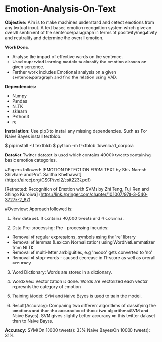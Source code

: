 # Emotion-Analysis-On-Text

**Objective:** Aim is to make machines understand and detect emotions from any textual input. A text based emotion recognition system which give an overall sentiment of the sentence/paragraph in terms of positivity/negativity and neutrality and determine the overall emotion.

**Work Done:**
- Analyse the impact of effective words on the sentence.
- Used supervied learning models to classify the emotion classes on given sentence.
- Further work includes Emotional analysis on a given sentence/paragraph and find the relation using VAD. 

**Dependencies:**
- Numpy
- Pandas
- NLTK
- sklearn
- Python3
- re

**Installation:**
Use pip3 to install any missing dependencies. Such as For Naive Bayes install textblob.

$ pip install -U textblob
$ python -m textblob.download_corpora

**DataSet**
Twitter dataset is used which contains 40000 tweets containing basic emotion categories. 

#Papers followed: 
[EMOTION DETECTION FROM TEXT by Shiv Naresh Shivhare and Prof. Saritha Khethawat]
(https://airccj.org/CSCP/vol2/csit2237.pdf)

[Retracted: Recognition of Emotion with SVMs  by Zhi Teng, Fuji Ren and Shingo Kuroiwa]
(https://link.springer.com/chapter/10.1007/978-3-540-37275-2_87)

#Overview:
Approach followed is:

1. Raw data set: It contains 40,000 tweets and 4 columns. 

2. Data Pre-processing: 
 Pre - processing includes:
 - Removal of regular expressions, symbols using the 're' library
 - Removal of lemmas (Lexicon Normalization) using WordNetLemmatizer from NLTK
 - Removal of multi-letter ambiguities, e.g 'noooo' gets converted to 'no'
 - Removal of stop-words - caused decrease in f1-score as well as overall accuracy
 
3. Word Dictionary:
Words are stored in a dictionary. 

4. Word2Vec:
Vectorization is done. Words are vectorized each vector represnts the category of emotion. 

5. Training Model: 
SVM and Naive Bayes is used to train the model. 

6. Result(Accuracy):
Comparing two different algorithms of classifying the emotions and then the accuracies of those two algorithms(SVM and Naive Bayes).  SVM gives slightly better accuracy on this twitter dataset than to Naive Bayes. 

**Accuracy:**
SVM(On 10000 tweets): 33%
Naive Bayes(On 10000 tweets): 31%




